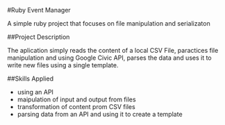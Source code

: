 #Ruby Event Manager

A simple ruby project that focuses on file manipulation and serializaton

##Project Description

The aplication simply reads the content of a local CSV File, paractices file manipulation
and using Google Civic API, parses the data and uses it to write new files using a single template.

##Skills Applied
* using an API
* maipulation of input and output from files
* transformation of content prom CSV files
* parsing data from an API and using it to create a template
